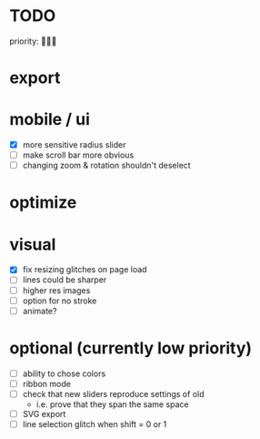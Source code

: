 # TODO

priority: 🍅🍊🍏

# export

# mobile / ui
- [x] more sensitive radius slider
- [ ] make scroll bar more obvious
- [ ] changing zoom & rotation shouldn't deselect

# optimize

# visual
- [x] fix resizing glitches on page load
- [ ] lines could be sharper
- [ ] higher res images
- [ ] option for no stroke
- [ ] animate?

# optional (currently low priority)
- [ ] ability to chose colors
- [ ] ribbon mode
- [ ] check that new sliders reproduce settings of old
	- i.e. prove that they span the same space
- [ ] SVG export
- [ ] line selection glitch when shift = 0 or 1
